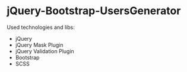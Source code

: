 # jQuery-Bootstrap-UsersGenerator

Used technologies and libs:

-   jQuery
-   jQuery Mask Plugin
-   jQuery Validation Plugin
-   Bootstrap
-   SCSS
